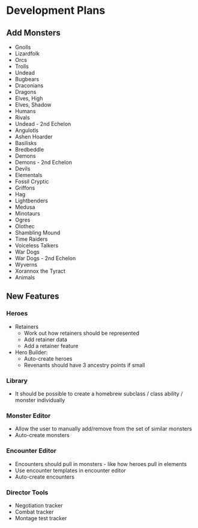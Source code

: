 # Development Plans

## Add Monsters

* Gnolls
* Lizardfolk
* Orcs
* Trolls
* Undead
* Bugbears
* Draconians
* Dragons
* Elves, High
* Elves, Shadow
* Humans
* Rivals
* Undead - 2nd Echelon
* Angulotls
* Ashen Hoarder
* Basilisks
* Bredbeddle
* Demons
* Demons - 2nd Echelon
* Devils
* Elementals
* Fossil Cryptic
* Griffons
* Hag
* Lightbenders
* Medusa
* Minotaurs
* Ogres
* Olothec
* Shambling Mound
* Time Raiders
* Voiceless Talkers
* War Dogs
* War Dogs - 2nd Echelon
* Wyverns
* Xorannox the Tyract
* Animals

## New Features

### Heroes

* Retainers
  * Work out how retainers should be represented
  * Add retainer data
  * Add a retainer feature
* Hero Builder:
  * Auto-create heroes
  * Revenants should have 3 ancestry points if small

### Library

* It should be possible to create a homebrew subclass / class ability / monster individually

### Monster Editor

* Allow the user to manually add/remove from the set of similar monsters
* Auto-create monsters

### Encounter Editor

* Encounters should pull in monsters - like how heroes pull in elements
* Use encounter templates in encounter editor
* Auto-create encounters

### Director Tools

* Negotiation tracker
* Combat tracker
* Montage test tracker
